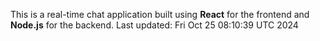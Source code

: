 This is a real-time chat application built using **React** for the frontend and **Node.js** for the backend.
Last updated: Fri Oct 25 08:10:39 UTC 2024
